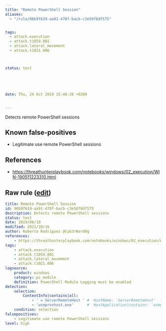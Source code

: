```yaml
---
title: "Remote PowerShell Session"
aliases:
  - "/rule/96b9f619-aa91-478f-bacb-c3e50f8df575"


tags:
  - attack.execution
  - attack.t1059.001
  - attack.lateral_movement
  - attack.t1021.006



status: test





date: Thu, 24 Oct 2019 15:48:38 +0200


---
```


Detects remote PowerShell sessions

<!--more-->


## Known false-positives

* Legitimate use remote PowerShell sessions



## References

* https://threathunterplaybook.com/notebooks/windows/02_execution/WIN-190511223310.html


## Raw rule ([edit](https://github.com/SigmaHQ/sigma/edit/master/rules/windows/powershell/powershell_module/posh_pm_remote_powershell_session.yml))
```yaml
title: Remote PowerShell Session
id: 96b9f619-aa91-478f-bacb-c3e50f8df575
description: Detects remote PowerShell sessions
status: test
date: 2019/08/10
modified: 2021/10/16
author: Roberto Rodriguez @Cyb3rWard0g
references:
    - https://threathunterplaybook.com/notebooks/windows/02_execution/WIN-190511223310.html
tags:
    - attack.execution
    - attack.t1059.001
    - attack.lateral_movement
    - attack.t1021.006
logsource:
    product: windows
    category: ps_module
    definition: PowerShell Module Logging must be enabled
detection:
    selection:
        ContextInfo|contains|all:
            - ' = ServerRemoteHost ' #  HostName: 'ServerRemoteHost'  french : Nom d’hôte = 
            - 'wsmprovhost.exe'      #  HostApplication|contains: 'wsmprovhost.exe' french  Application hôte = 
    condition: selection
falsepositives:
    - Legitimate use remote PowerShell sessions
level: high
```
